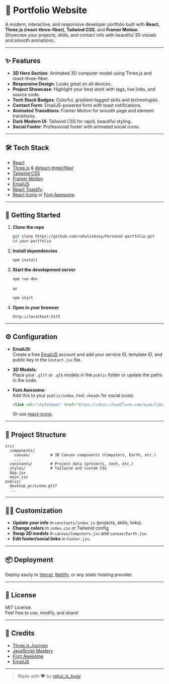 # 🚀 Portfolio Website

A modern, interactive, and responsive developer portfolio built with **React**, **Three.js (react-three-fiber)**, **Tailwind CSS**, and **Framer Motion**.  
Showcase your projects, skills, and contact info with beautiful 3D visuals and smooth animations.

---

## ✨ Features

- **3D Hero Section**: Animated 3D computer model using Three.js and react-three-fiber.
- **Responsive Design**: Looks great on all devices.
- **Project Showcase**: Highlight your best work with tags, live links, and source code.
- **Tech Stack Badges**: Colorful, gradient-tagged skills and technologies.
- **Contact Form**: EmailJS-powered form with toast notifications.
- **Animated Transitions**: Framer Motion for smooth page and element transitions.
- **Dark Modern UI**: Tailwind CSS for rapid, beautiful styling.
- **Social Footer**: Professional footer with animated social icons.

---


## 🛠️ Tech Stack

- [React](https://react.dev/)
- [Three.js](https://threejs.org/) & [@react-three/fiber](https://docs.pmnd.rs/react-three-fiber/getting-started/introduction)
- [Tailwind CSS](https://tailwindcss.com/)
- [Framer Motion](https://www.framer.com/motion/)
- [EmailJS](https://www.emailjs.com/)
- [React Toastify](https://fkhadra.github.io/react-toastify/)
- [React Icons](https://react-icons.github.io/react-icons/) or [Font Awesome](https://fontawesome.com/)

---

## 🚦 Getting Started

1. **Clone the repo**
   ```bash
   git clone https://github.com/rahulisbusy/Personal-portfolio.git
   cd your-portfolio
   ```

2. **Install dependencies**
   ```bash
   npm install
   ```

3. **Start the development server**
   ```bash
   npm run dev
   ```
   or
   ```bash
   npm start
   ```

4. **Open in your browser**
   ```
   http://localhost:5173
   ```

---

## ⚙️ Configuration

- **EmailJS**:  
  Create a free [EmailJS](https://www.emailjs.com/) account and add your service ID, template ID, and public key in the `Contact.jsx` file.

- **3D Models**:  
  Place your `.gltf` or `.glb` models in the `public` folder or update the paths in the code.

- **Font Awesome**:  
  Add this to your `public/index.html` `<head>` for social icons:
  ```html
  <link rel="stylesheet" href="https://cdnjs.cloudflare.com/ajax/libs/font-awesome/6.4.0/css/all.min.css" />
  ```
  Or use [react-icons](https://react-icons.github.io/react-icons/).

---

## 📁 Project Structure

```
src/
  components/
    canvas/         # 3D Canvas components (Computers, Earth, etc.)
    ...
  constants/        # Project data (projects, tech, etc.)
  styles/           # Tailwind and custom CSS
  App.jsx
  main.jsx
public/
  desktop_pc/scene.gltf
  ...
```

---

## 🙋‍♂️ Customization

- **Update your info** in `constants/index.js` (projects, skills, links).
- **Change colors** in `index.css` or Tailwind config.
- **Swap 3D models** in `canvas/Computers.jsx` and `canvas/Earth.jsx`.
- **Edit footer/social links** in `Footer.jsx`.

---

## 📦 Deployment

Deploy easily to [Vercel](https://vercel.com/), [Netlify](https://www.netlify.com/), or any static hosting provider.

---

## 📝 License

MIT License.  
Feel free to use, modify, and share!

---

## 🙌 Credits

- [Three.js Journey](https://threejs-journey.com/)
- [JavaScript Mastery](https://www.jsmastery.pro/)
- [Font Awesome](https://fontawesome.com/)
- [EmailJS](https://www.emailjs.com/)

---

> Made with ❤️ by [rahul_is_busy](https://github.com/rahulisbusy)